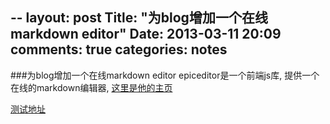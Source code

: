 --
layout: post
Title: "为blog增加一个在线markdown editor"
Date: 2013-03-11 20:09
comments: true
categories: notes
--

###为blog增加一个在线markdown editor
epiceditor是一个前端js库, 提供一个在线的markdown编辑器, [这里是他的主页](http://oscargodson.github.com/EpicEditor/)

[测试地址](http://bb.yyu.me/editor)
